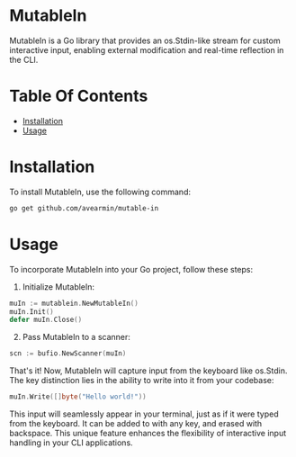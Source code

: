 # MutableIn

MutableIn is a Go library that provides an os.Stdin-like stream for custom interactive input, enabling external modification and real-time reflection in the CLI.

# Table Of Contents
- [Installation](#installation)
- [Usage](#Usage)

# Installation
To install MutableIn, use the following command:
```bash
go get github.com/avearmin/mutable-in
```

# Usage
To incorporate MutableIn into your Go project, follow these steps:

1. Initialize MutableIn:
```Go
muIn := mutablein.NewMutableIn()
muIn.Init()
defer muIn.Close()
```
2. Pass MutableIn to a scanner:
```Go
scn := bufio.NewScanner(muIn)
```
That's it! Now, MutableIn will capture input from the keyboard like os.Stdin. The key distinction lies in the ability to write into it from your codebase:
```Go
muIn.Write([]byte("Hello world!"))
```
This input will seamlessly appear in your terminal, just as if it were typed from the keyboard. It can be added to with any key, and erased with backspace. This unique feature enhances the flexibility of interactive input handling in your CLI applications.